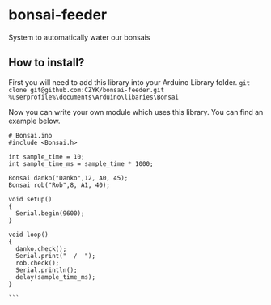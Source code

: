 # bonsai-feeder
System to automatically water our bonsais


## How to install?

First you will need to add this library into your Arduino Library folder.
`git clone git@github.com:CZYK/bonsai-feeder.git %userprofile%\documents\Arduino\libaries\Bonsai`

Now you can write your own module which uses this library. You can find an example below.

````Arduino
# Bonsai.ino
#include <Bonsai.h>

int sample_time = 10;
int sample_time_ms = sample_time * 1000;

Bonsai danko("Danko",12, A0, 45);
Bonsai rob("Rob",8, A1, 40);

void setup()
{
  Serial.begin(9600);
}

void loop()
{
  danko.check();
  Serial.print("  /  ");
  rob.check();
  Serial.println();
  delay(sample_time_ms);
}

```